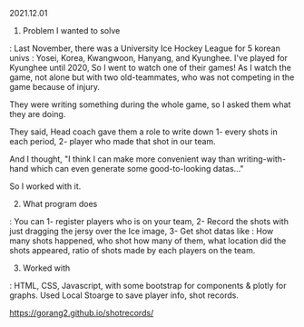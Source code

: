 2021.12.01

1. Problem I wanted to solve

: Last November, there was a University Ice Hockey League for 5 korean univs : Yosei, Korea, Kwangwoon, Hanyang, and Kyunghee. I've played for Kyunghee until 2020, So I went to watch one of their games! As I watch the game, not alone but with two old-teammates, who was not competing in the game because of injury.

They were writing something during the whole game, so I asked them what they are doing.

They said, Head coach gave them a role to write down 1- every shots in each period, 2- player who made that shot in our team. 

And I thought, "I think I can make more convenient way than writing-with-hand which can even generate some good-to-looking datas..." 

So I worked with it.

2. What program does

: You can 1- register players who is on your team, 2- Record the shots with just dragging the jersy over the Ice image, 3- Get shot datas like : How many shots happened, who shot how many of them, what location did the shots appeared, ratio of shots made by each players on the team.

3. Worked with

: HTML, CSS, Javascript, with some bootstrap for components & plotly for graphs.
Used Local Stoarge to save player info, shot records.

https://gorang2.github.io/shotrecords/
